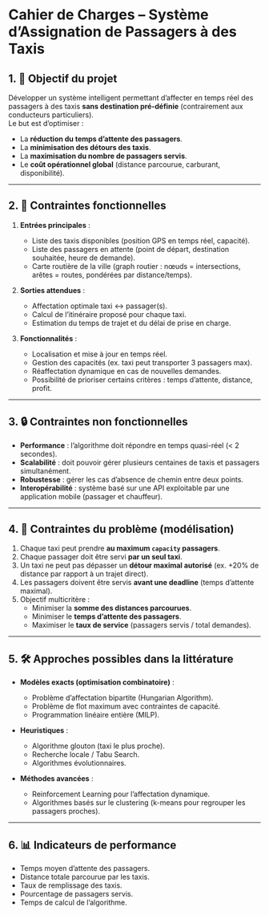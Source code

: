 # Cahier de Charges – Système d’Assignation de Passagers à des Taxis

## 1. 🎯 Objectif du projet
Développer un système intelligent permettant d’affecter en temps réel des passagers à des taxis **sans destination pré-définie** (contrairement aux conducteurs particuliers).  
Le but est d’optimiser :  
- La **réduction du temps d’attente des passagers**.  
- La **minimisation des détours des taxis**.  
- La **maximisation du nombre de passagers servis**.  
- Le **coût opérationnel global** (distance parcourue, carburant, disponibilité).  

---

## 2. 🔑 Contraintes fonctionnelles
1. **Entrées principales** :  
   - Liste des taxis disponibles (position GPS en temps réel, capacité).  
   - Liste des passagers en attente (point de départ, destination souhaitée, heure de demande).  
   - Carte routière de la ville (graph routier : nœuds = intersections, arêtes = routes, pondérées par distance/temps).  

2. **Sorties attendues** :  
   - Affectation optimale taxi ↔ passager(s).  
   - Calcul de l’itinéraire proposé pour chaque taxi.  
   - Estimation du temps de trajet et du délai de prise en charge.  

3. **Fonctionnalités** :  
   - Localisation et mise à jour en temps réel.  
   - Gestion des capacités (ex. taxi peut transporter 3 passagers max).  
   - Réaffectation dynamique en cas de nouvelles demandes.  
   - Possibilité de prioriser certains critères : temps d’attente, distance, profit.  

---

## 3. 🔒 Contraintes non fonctionnelles
- **Performance** : l’algorithme doit répondre en temps quasi-réel (< 2 secondes).  
- **Scalabilité** : doit pouvoir gérer plusieurs centaines de taxis et passagers simultanément.  
- **Robustesse** : gérer les cas d’absence de chemin entre deux points.  
- **Interopérabilité** : système basé sur une API exploitable par une application mobile (passager et chauffeur).  

---

## 4. 📐 Contraintes du problème (modélisation)
1. Chaque taxi peut prendre **au maximum `capacity` passagers**.  
2. Chaque passager doit être servi **par un seul taxi**.  
3. Un taxi ne peut pas dépasser un **détour maximal autorisé** (ex. +20% de distance par rapport à un trajet direct).  
4. Les passagers doivent être servis **avant une deadline** (temps d’attente maximal).  
5. Objectif multicritère :  
   - Minimiser la **somme des distances parcourues**.  
   - Minimiser le **temps d’attente des passagers**.  
   - Maximiser le **taux de service** (passagers servis / total demandes).  

---

## 5. 🛠️ Approches possibles dans la littérature
- **Modèles exacts (optimisation combinatoire)** :  
  - Problème d’affectation bipartite (Hungarian Algorithm).  
  - Problème de flot maximum avec contraintes de capacité.  
  - Programmation linéaire entière (MILP).  

- **Heuristiques** :  
  - Algorithme glouton (taxi le plus proche).  
  - Recherche locale / Tabu Search.  
  - Algorithmes évolutionnaires.  

- **Méthodes avancées** :  
  - Reinforcement Learning pour l’affectation dynamique.  
  - Algorithmes basés sur le clustering (k-means pour regrouper les passagers proches).  

---

## 6. 📊 Indicateurs de performance
- Temps moyen d’attente des passagers.  
- Distance totale parcourue par les taxis.  
- Taux de remplissage des taxis.  
- Pourcentage de passagers servis.  
- Temps de calcul de l’algorithme.  
